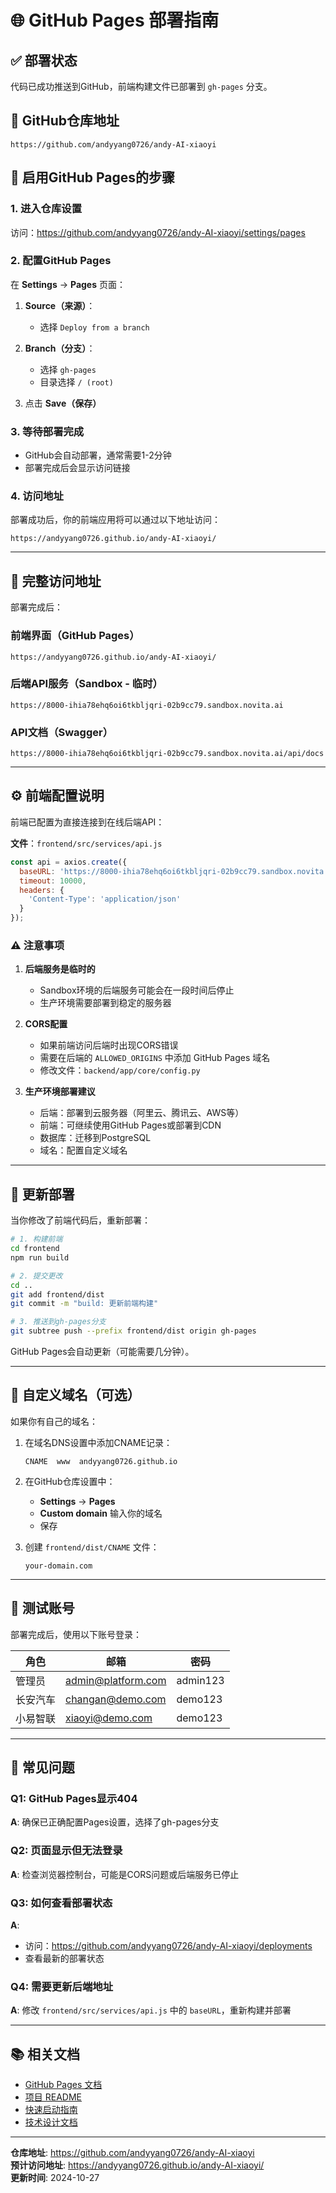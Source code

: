 # 🌐 GitHub Pages 部署指南

## ✅ 部署状态

代码已成功推送到GitHub，前端构建文件已部署到 `gh-pages` 分支。

## 📍 GitHub仓库地址

```
https://github.com/andyyang0726/andy-AI-xiaoyi
```

## 🔧 启用GitHub Pages的步骤

### 1. 进入仓库设置

访问：https://github.com/andyyang0726/andy-AI-xiaoyi/settings/pages

### 2. 配置GitHub Pages

在 **Settings** → **Pages** 页面：

1. **Source（来源）**：
   - 选择 `Deploy from a branch`

2. **Branch（分支）**：
   - 选择 `gh-pages`
   - 目录选择 `/ (root)`

3. 点击 **Save（保存）**

### 3. 等待部署完成

- GitHub会自动部署，通常需要1-2分钟
- 部署完成后会显示访问链接

### 4. 访问地址

部署成功后，你的前端应用将可以通过以下地址访问：

```
https://andyyang0726.github.io/andy-AI-xiaoyi/
```

---

## 🎯 完整访问地址

部署完成后：

### 前端界面（GitHub Pages）
```
https://andyyang0726.github.io/andy-AI-xiaoyi/
```

### 后端API服务（Sandbox - 临时）
```
https://8000-ihia78ehq6oi6tkbljqri-02b9cc79.sandbox.novita.ai
```

### API文档（Swagger）
```
https://8000-ihia78ehq6oi6tkbljqri-02b9cc79.sandbox.novita.ai/api/docs
```

---

## ⚙️ 前端配置说明

前端已配置为直接连接到在线后端API：

**文件**：`frontend/src/services/api.js`

```javascript
const api = axios.create({
  baseURL: 'https://8000-ihia78ehq6oi6tkbljqri-02b9cc79.sandbox.novita.ai/api/v1',
  timeout: 10000,
  headers: {
    'Content-Type': 'application/json'
  }
});
```

### ⚠️ 注意事项

1. **后端服务是临时的**
   - Sandbox环境的后端服务可能会在一段时间后停止
   - 生产环境需要部署到稳定的服务器

2. **CORS配置**
   - 如果前端访问后端时出现CORS错误
   - 需要在后端的 `ALLOWED_ORIGINS` 中添加 GitHub Pages 域名
   - 修改文件：`backend/app/core/config.py`

3. **生产环境部署建议**
   - 后端：部署到云服务器（阿里云、腾讯云、AWS等）
   - 前端：可继续使用GitHub Pages或部署到CDN
   - 数据库：迁移到PostgreSQL
   - 域名：配置自定义域名

---

## 🔄 更新部署

当你修改了前端代码后，重新部署：

```bash
# 1. 构建前端
cd frontend
npm run build

# 2. 提交更改
cd ..
git add frontend/dist
git commit -m "build: 更新前端构建"

# 3. 推送到gh-pages分支
git subtree push --prefix frontend/dist origin gh-pages
```

GitHub Pages会自动更新（可能需要几分钟）。

---

## 🎨 自定义域名（可选）

如果你有自己的域名：

1. 在域名DNS设置中添加CNAME记录：
   ```
   CNAME  www  andyyang0726.github.io
   ```

2. 在GitHub仓库设置中：
   - **Settings** → **Pages**
   - **Custom domain** 输入你的域名
   - 保存

3. 创建 `frontend/dist/CNAME` 文件：
   ```
   your-domain.com
   ```

---

## 📱 测试账号

部署完成后，使用以下账号登录：

| 角色 | 邮箱 | 密码 |
|-----|------|------|
| 管理员 | admin@platform.com | admin123 |
| 长安汽车 | changan@demo.com | demo123 |
| 小易智联 | xiaoyi@demo.com | demo123 |

---

## 🐛 常见问题

### Q1: GitHub Pages显示404
**A**: 确保已正确配置Pages设置，选择了gh-pages分支

### Q2: 页面显示但无法登录
**A**: 检查浏览器控制台，可能是CORS问题或后端服务已停止

### Q3: 如何查看部署状态
**A**: 
- 访问：https://github.com/andyyang0726/andy-AI-xiaoyi/deployments
- 查看最新的部署状态

### Q4: 需要更新后端地址
**A**: 修改 `frontend/src/services/api.js` 中的 `baseURL`，重新构建并部署

---

## 📚 相关文档

- [GitHub Pages 文档](https://docs.github.com/en/pages)
- [项目 README](README.md)
- [快速启动指南](QUICK_START.md)
- [技术设计文档](docs/TECHNICAL_DESIGN.md)

---

**仓库地址**: https://github.com/andyyang0726/andy-AI-xiaoyi  
**预计访问地址**: https://andyyang0726.github.io/andy-AI-xiaoyi/  
**更新时间**: 2024-10-27

